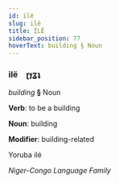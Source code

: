```yaml
---
id: ilë
slug: ilë
title: İLË
sidebar_position: 77
hoverText: building § Noun
---
```


### ilë&emsp;<span kind="abugida">ɽɟʓʇ</span>

*building* **§** Noun

**Verb**: to be a building

**Noun**: building

**Modifier**: building-related

Yoruba ilé  

*Niger-Congo Language Family*